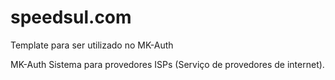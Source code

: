 # speedsul.com


Template para ser utilizado no MK-Auth

MK-Auth Sistema para provedores ISPs (Serviço de provedores de internet).
